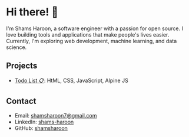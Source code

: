 # Hi there! 👋

I'm Shams Haroon, a software engineer with a passion for open source. I love building tools and applications that make people's lives easier. Currently, I'm exploring web development, machine learning, and data science.

## Projects

- [Todo List 📋](https://shamsharoon.github.io/get-it-done/): HtML, CSS, JavaScript, Alpine JS

## Contact

- Email: shamsharoon7@gmail.com
- LinkedIn: [shams-haroon](https://www.linkedin.com/in/shams-haroon/)
- GitHub: [shamsharoon](https://github.com/shamsharoon)

